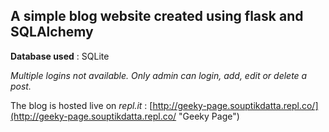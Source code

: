## A simple blog website created using flask and SQLAlchemy

**Database used** : SQLite

*Multiple logins not available. Only admin can login, add, edit or delete a post.*

The blog is hosted live on *repl.it* : [http://geeky-page.souptikdatta.repl.co/](http://geeky-page.souptikdatta.repl.co/ "Geeky Page") 